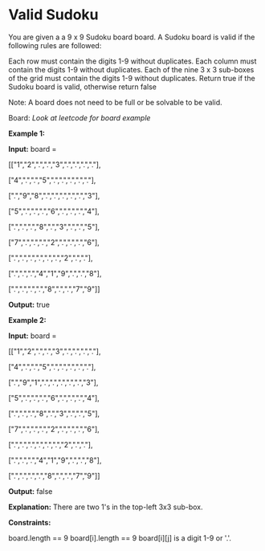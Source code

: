 # Valid Sudoku

You are given a a 9 x 9 Sudoku board board. A Sudoku board is valid if the following rules are followed:

Each row must contain the digits 1-9 without duplicates.
Each column must contain the digits 1-9 without duplicates.
Each of the nine 3 x 3 sub-boxes of the grid must contain the digits 1-9 without duplicates.
Return true if the Sudoku board is valid, otherwise return false

Note: A board does not need to be full or be solvable to be valid.

Board: *Look at leetcode for board example*


**Example 1:**

**Input:** board = 

[["1","2",".",".","3",".",".",".","."],

 ["4",".",".","5",".",".",".",".","."],
 
 [".","9","8",".",".",".",".",".","3"],
 
 ["5",".",".",".","6",".",".",".","4"],
 
 [".",".",".","8",".","3",".",".","5"],
 
 ["7",".",".",".","2",".",".",".","6"],
 
 [".",".",".",".",".",".","2",".","."],
 
 [".",".",".","4","1","9",".",".","8"],
 
 [".",".",".",".","8",".",".","7","9"]]

**Output:** true

**Example 2:**

**Input:** board = 

[["1","2",".",".","3",".",".",".","."],

 ["4",".",".","5",".",".",".",".","."],
 
 [".","9","1",".",".",".",".",".","3"],
 
 ["5",".",".",".","6",".",".",".","4"],
 
 [".",".",".","8",".","3",".",".","5"],
 
 ["7",".",".",".","2",".",".",".","6"],
 
 [".",".",".",".",".",".","2",".","."],
 
 [".",".",".","4","1","9",".",".","8"],
 
 [".",".",".",".","8",".",".","7","9"]]

**Output:** false

**Explanation:** There are two 1's in the top-left 3x3 sub-box.

**Constraints:**

board.length == 9
board[i].length == 9
board[i][j] is a digit 1-9 or '.'.
